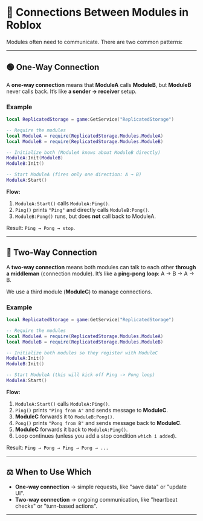 # 🔌 Connections Between Modules in Roblox

Modules often need to communicate. There are two common patterns:

---

## 🟢 One-Way Connection

A **one-way connection** means that **ModuleA** calls **ModuleB**, but **ModuleB** never calls back.
It’s like **a sender → receiver** setup.

### Example

```lua
local ReplicatedStorage = game:GetService("ReplicatedStorage")

-- Require the modules
local ModuleA = require(ReplicatedStorage.Modules.ModuleA)
local ModuleB = require(ReplicatedStorage.Modules.ModuleB)

-- Initialize both (ModuleA knows about ModuleB directly)
ModuleA:Init(ModuleB)
ModuleB:Init()

-- Start ModuleA (fires only one direction: A → B)
ModuleA:Start()
```

**Flow:**

1. `ModuleA:Start()` calls `ModuleA:Ping()`.
2. `Ping()` prints `"Ping"` and directly calls `ModuleB:Pong()`.
3. `ModuleB:Pong()` runs, but does **not** call back to ModuleA.

Result: `Ping → Pong → stop`.

---

## 🔁 Two-Way Connection

A **two-way connection** means both modules can talk to each other **through a middleman** (connection module).
It’s like a **ping-pong loop**: A → B → A → B.

We use a third module (**ModuleC**) to manage connections.

### Example

```lua
local ReplicatedStorage = game:GetService("ReplicatedStorage")

-- Require the modules
local ModuleA = require(ReplicatedStorage.Modules.ModuleA)
local ModuleB = require(ReplicatedStorage.Modules.ModuleB)

-- Initialize both modules so they register with ModuleC
ModuleA:Init()
ModuleB:Init()

-- Start ModuleA (this will kick off Ping -> Pong loop)
ModuleA:Start()
```

**Flow:**

1. `ModuleA:Start()` calls `ModuleA:Ping()`.
2. `Ping()` prints `"Ping from A"` and sends message to **ModuleC**.
3. **ModuleC** forwards it to `ModuleB:Pong()`.
4. `Pong()` prints `"Pong from B"` and sends message back to **ModuleC**.
5. **ModuleC** forwards it back to `ModuleA:Ping()`.
6. Loop continues (unless you add a stop condition `which i added`). 

Result: `Ping → Pong → Ping → Pong → ...`

---

## ⚖️ When to Use Which

* **One-way connection** → simple requests, like "save data" or "update UI".
* **Two-way connection** → ongoing communication, like "heartbeat checks" or "turn-based actions".

---
